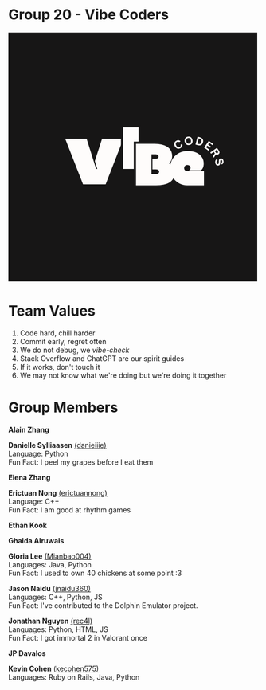 # Group 20 - Vibe Coders
![temporary logo](/admin/branding/darklogo.png)

# Team Values
1. Code hard, chill harder
2. Commit early, regret often
3. We do not debug, we *vibe-check*
4. Stack Overflow and ChatGPT are our spirit guides
5. If it works, don't touch it
6. We may not know what we're doing but we're doing it together

# Group Members

**Alain Zhang** <br>

**Danielle Sylliaasen** [(danieiiie)](https://github.com/danieiiie)<br>
Language: Python <br>
Fun Fact: I peel my grapes before I eat them

**Elena Zhang** <br>

**Erictuan Nong** [(erictuannong)](https://github.com/erictuannong) <br>
Language: C++ <br>
Fun Fact: I am good at rhythm games

**Ethan Kook** <br>

**Ghaida Alruwais** <br>

**Gloria Lee** [(Mianbao004)](https://github.com/Mianbao004) <br>
Languages: Java, Python <br>
Fun Fact: I used to own 40 chickens at some point :3

**Jason Naidu** [(jnaidu360)](https://github.com/jnaidu360) <br>
Languages: C++, Python, JS <br>
Fun Fact: I've contributed to the Dolphin Emulator project.

**Jonathan Nguyen** [(rec4l)](https://github.com/rec4l)<br>
Languages: Python, HTML, JS <br>
Fun Fact: I got immortal 2 in Valorant once

**JP Davalos** <br>

**Kevin Cohen** [(kecohen575)](https://kecohen575.github.io/cse110_lab1) <br>
Languages: Ruby on Rails, Java, Python
